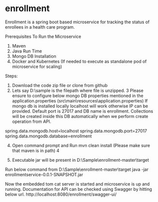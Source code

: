 # enrollment
Enrollment is a spring boot based microservice for tracking the status of enrollees in a health care program.

Prerequisites To Run the Microservice
1. Maven
2. Java Run Time
3. Mongo DB Installation
4. Docker and Kubernetes (If needed to execute as standalone pod of microservice for scaling)


Steps: 
1. Download the code zip file or clone from github 
2.  Lets say D:\sample is the filepath where file is unzipped.
3 Please ensure to configure below mongo DB properties mentioned in the application.properties (src\main\resources\application.properties)
If mongo db is installed locally localhost will work otherwise IP can be provided. Default port is 27017 and DB name is enrollment. Collections will be created inside this DB automatically when we perform create operation from API.

spring.data.mongodb.host=localhost
spring.data.mongodb.port=27017
spring.data.mongodb.database=enrollment

4. Open command prompt and  Run mvn clean install (Please make sure that maven is in path)
4 

4. Executable jar will be present in D:\Sample\enrollment-master\target

Run below command from D:\Sample\enrollment-master\target
java -jar enrollmentservice-0.0.1-SNAPSHOT.jar
 

Now the embedded tom cat server is started and microservice is up and running. Documentation for API can be checked using Swagger by hitting below url.
http://localhost:8080/enrollment/swagger-ui/

 
